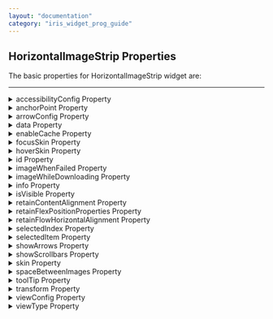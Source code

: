```yaml
---
layout: "documentation"
category: "iris_widget_prog_guide"
---
```


HorizontalImageStrip Properties
-------------------------------

The basic properties for HorizontalImageStrip widget are:

* * *

<details close markdown="block"><summary>accessibilityConfig Property</summary>

* * *

Enables you to control accessibility behavior and alternative text for the widget.

For more information on using accessibility features in your app, see the [Accessibility]({{ site.baseurl }}/docs/documentation/Iris/app_design_dev/Content/Accessibility_Overview.html) appendix in the Volt MX IrisUser Guide.

### Syntax

{% highlight VoltMx %}
accessibilityConfig
{% endhighlight %}

### Type

Object

### Read/Write

Read + Write

### Remarks

*   The accessibilityConfig property is enabled for all the widgets which are supported under the Flex Layout.

> **_Note:_** From Volt MX Iris V9 SP2 GA version, you can provide i18n keys as values to all the attributes used inside the `accessibilityConfig` property. Values provided in the i18n keys take precedence over values provided in `a11yLabel`, `a11yValue`, and `a11yHint` fields.

The accessibilityConfig property is a JavaScript object which can contain the following key-value pairs.

  
| Key | Type | Description | ARIA Equivalent |
| --- | --- | --- | --- |
| a11yIndex | Integer with no floating or decimal number. | This is an optional parameter. Specifies the order in which the widgets are focused on a screen. | For all widgets, this parameter maps to the `aria-index`, `index`, or `taborder` properties. |
| a11yLabel | String | This is an optional parameter. Specifies alternate text to identify the widget. Generally the label should be the text that is displayed on the screen. | For all widgets, this parameter maps to the `aria-labelledby` property of ARIA in HTML. > **_Note:_** For the Image widget, this parameter maps to the **alt** attribute of ARIA in HTML. |
| a11yValue | String | This is an optional parameter. Specifies the descriptive text that explains the action associated with the widget. On the Android platform, the text specified for a11yValue is prefixed to the a11yHint. | This parameter is similar to the a11yLabel parameter. If the a11yValue is defined, the value of a11yValue is appended to the value of a11yLabel. These values are separated by a space. |
| a11yHint | String | This is an optional parameter. Specifies the descriptive text that explains the action associated with the widget. On the Android platform, the text specified for a11yValue is prefixed to the a11yHint. | For all widgets, this parameter maps to the `aria-describedby` property of ARIA in HTML. |
| a11yHidden | Boolean | This is an optional parameter. Specifies if the widget should be ignored by assistive technology. The default option is set to _false_. This option is supported on iOS 5.0 and above, Android 4.1 and above, and SPA | For all widgets, this parameter maps to the `aria-hidden` property of ARIA in HTML. |
| a11yARIA | Object | This is an optional parameter. For each widget, the key and value provided in this object are added as the attribute and value of the HTML tags respectively. Any values provided for attributes such as `aria-labelledby` and `aria-describedby` using this attribute, takes precedence over values given in `a11yLabel` and `a11yHint` fields. When a widget is provided with the following key value pair or attribute using the a11yARIA object, the tabIndex of the widget is automatically appended as zero.`{"role": "main"}``aria-label` | This parameter is only available on the Desktop Web platform. |

### Android limitations

*   If the results of the concatenation of a11y fields result in an empty string, then `accessibilityConfig` is ignored and the text that is on widget is read out.
*   The soft keypad does not gain accessibility focus during the right/left swipe gesture when the keypad appears.

### SPA/Desktop Web limitations

*   When `accessibilityConfig` property is configured for any widget, the `tabIndex` attribute is added automatically to the `accessibilityConfig` property.
*   The behavior of accessibility depends on the Web browser, Web browser version, Voice Over Assistant, and Voice Over Assistant version.
*   Currently SPA/Desktop web applications support only a few ARIA tags. To achieve more accessibility features, use the attribute a11yARIA. The corresponding tags will be added to the DOM as per these configurations.

### Example 1

This example uses the button widget, but the principle remains the same for all widgets that have an accessibilityConfig property.

{% highlight VoltMx %}
//This is a generic property that is applicable for various widgets.
//Here, we have shown how to use the accessibilityConfig Property for button widget.
/*You need to make a corresponding use of the accessibilityConfig property for other applicable widgets.*/

Form1.myButton.accessibilityConfig = {
    "a11yLabel": "Label",
    "a11yValue": "Value",
    "a11yHint": "Hint"    
};
{% endhighlight %}

### Example 2

This example uses the button widget to implement internationalization in `accessibilityConfig` property, but the principle remains the same for all widgets.

{% highlight VoltMx %}
/*Sample code to implement internationalization in accessibilityConfig property in Native platform.*/

Form1.myButton.accessibilityConfig = {
    "a11yLabel": voltmx.i18n.getLocalizedString("key1")     
};  
/*Sample code to implement internationalization in accessibilityConfig property in Desktop Web platform.*/

Form1.myButton.accessibilityConfig = {
    "a11yLabel": "voltmx.i18n.getLocalizedString(\"key3\")"
};
{% endhighlight %}

### Platform Availability

*   Available in the IDE
*   iOS, Android, SPA, and Desktop Web

* * *

</details>
<details close markdown="block"><summary>anchorPoint Property</summary>

* * *

Specifies the anchor point of the widget bounds rectangle using the widget's coordinate space.

### Syntax

{% highlight VoltMx %}
anchorPoint
{% endhighlight %}

### Type

JSObject

### Read/Write

Read + Write

### Remarks

The value for this property is a JavaScript dictionary object with the keys "x" and "y". The values for the "x" and "y" keys are floating-point numbers ranging from 0 to 1. All geometric manipulations to the widget occur about the specified point. For example, applying a rotation transform to a widget with the default anchor point causes the widget to rotate around its center.

The default value for this property is center ( {"x":0.5, "y":0.5} ), that represents the center of the widgets bounds rectangle. The behavior is undefined if the values are outside the range zero (0) to one (1).

### Example

{% highlight VoltMx %}
Form1.widget1.anchorPoint = {
    "x": 0.5,
    "y": 0.5
};
{% endhighlight %}

### Platform Availability

*   iOS, Android, Windows, and SPA

* * *

</details>
<details close markdown="block"><summary>arrowConfig Property</summary>

* * *

Specifies the configurable arrow properties of the HorizontalImageStrip. This property is available only when showArrows is set to _true_.

### Syntax

{% highlight VoltMx %}
arrowConfig
{% endhighlight %}

### Type

JSObject

### Read/Write

No

### Remarks

The available options are:

*   leftArrowImage:Accepts the image to be set as left arrow.
*   leftArrowFocusImage:Accepts the image to be set as left arrow when in focus.
*   rightArrowImage:Accepts the image to be set as right arrow.
*   rightArrowFocusImage:Accepts the image to be set as right arrow when in focus.

> **_Note:_** The options **leftArrowFocusImage** and **rightArrowFocusImage** are not supported in BlackBerry, Mobile Web, and SPA platforms.

### Example

{% highlight VoltMx %}
//Defining the properties for Horizontal Image strip with arrowConfig.
var hISBasic={id:"hIS", 
	skin:"hISkn", 
	focusSkin:"hISknFocus", 
	isVisible:true,selectedIndex:1, 
	imageWhileDownloading:"img.png", 
	imageWhenFailed:"img3.png", 
	spaceBetweenImages:20, 
	data:[[{"imagekey":"image1.png"}, {"imagekey":"image2.png"},"imagekey"]], 
	viewType:constants.HORIZONTAL_IMAGESTRIP_VIEW_TYPE_COVERFLOW, 
	howArrows:true, 
	showScrollbars:true, 
	arrowConfig:{
		"leftArrowImage":"lArrow.png", 
		"leftArrowFocusImage" :"lArrowFoc.png", 
		"rightArrowImage":"rArrow.png", 
		"rightArrowFocusImage":"rArrowFoc.png"}};
					
var hISLayout={padding:[5,5,5,5],
	margin:[5,5,5,5], 
	paddingInPixel:true, 
	marginInPixel:true, 
	referenceWidth:100, 
	referenceHeight:100, 
	imageScaleMode:constants.IMAGE_SCALE_MODE_FIT_TO_DIMENSIONS, 

	};
					
var hISPSP={};

//Creating the Horizontal Image strip.
var hIS=new voltmx.ui.HorizontalImageStrip2(hISBasic, hISLayout, hISPSP);

//Reading arrowConfig of Horizontal Image strip

voltmx.print("Horizontal Image strip arrowConfig::"+hIS.arrowConfig);
{% endhighlight %}

### Platform Availability

	Available in the IDE.

	Available on all platforms.

* * *

</details>
<details close markdown="block"><summary>data Property</summary>

* * *

Specifies the JSObject which represents the images to be rendered in horizontal image strip.

### Data format of JavaScript object

{% highlight VoltMx %}
//Data format of JavaScript object
formname.widgetname.data=
[
 [
  {"imagekey":"image1.png", accessibilityConfig:acObject},
  {"imagekey": "image2.png", accessibilityConfig:acObject}, 
  {"imagekey": "imagen.png", accessibilityConfig:acObject}
 ],	
		"imagekey"
];
{% endhighlight %}

### Syntax

{% highlight VoltMx %}
data
{% endhighlight %}

### Type

Array

### Read/Write

Yes - (Read and Write)

### Remarks

Data format:An array with two elements.

*   \[0\] is the array of objects with hashes.
*   \[1\] is the image key's key in the data hash of \[0\].

### Example

{% highlight VoltMx %}
//Defining the properties for Horizontal Image strip with data:
//[[{"imagekey":"image1.png"}, {"imagekey":"image2.png"}, "imagekey"]]
					
var hISBasic=
    {
      id:"hIS", 
      skin:"hISkn",
      focusSkin:"hISknFocus", 
      isVisible:true, 
      selectedIndex:1, 
      imageWhileDownloading:"img.png", 
      imageWhenFailed:"img3.png", 
      spaceBetweenImages:20, 
      data:
      [
        [
          {
            "imagekey":"image1.png", 
            accessibilityConfig:acObject
          }, 
          {
            "imagekey":"image2.png",
            accessibilityConfig:acObject
          }, 
          "imagekey"
        ]
      ], 
      viewType:constants.HORIZONTAL_IMAGESTRIP_VIEW_TYPE_COVERFLOW, 
      showArrows:true, 
      showScrollbars:true
    };
					
var hISLayout=
    {
      padding:[5,5,5,5], 
      margin:[5,5,5,5], 
      paddingInPixel:true, 
      marginInPixel:true, 
      referenceWidth:100, 
      referenceHeight:100, 
      imageScaleMode:constants.IMAGE_SCALE_MODE_FIT_TO_DIMENSIONS, 

      };
					
var hISPSP={};

//Creating the Horizontal Image strip.
var hIS=new voltmx.ui.HorizontalImageStrip2(hISBasic, hISLayout, hISPSP);

//Reading data of Horizontal Image strip

voltmx.print("Horizontal Image strip data::"+hIS.data);
{% endhighlight %}

### Platform Availability

	Available in the IDE.

	Available on all platforms.

* * *

</details>
<details close markdown="block"><summary>enableCache Property</summary>

* * *

The property enables you to improve the performance of Positional Dimension Animations.

### Syntax

{% highlight VoltMx %}
enableCache
{% endhighlight %}

### Type

Boolean

### Read/Write

Read + Write

### Remarks

The default value for this property is true.

> **_Note:_** When the property is used, application consumes more memory. The usage of the property enables tradeoff between performance and visual quality of the content. Use the property cautiously.

### Example

{% highlight VoltMx %}
Form1.widgetID.enableCache = true;
{% endhighlight %}

### Platform Availability

*   Available in the IDE.
*   Windows

* * *

</details>
<details close markdown="block"><summary>focusSkin Property</summary>

* * *

Specifies the look and feel of the widget when in focus.

### Syntax

{% highlight VoltMx %}
focusSkin
{% endhighlight %}

### Type

String

### Read/Write

Yes - (Read and Write)

### Remarks

> **_Note:_** You must be aware of the following:  
1\. On J2ME non-touch devices, if you do not specify the Focus skin, it is not possible to identify the focus change between the widgets.  
2\. Mobile Web does not support this property, instead browser specific focus will be applied.

### Example

{% highlight VoltMx %}
//Defining the properties for Horizontal Image strip with focusSkin:"hISknFocus"
var hISBasic={id:"hIS",
	skin:"hISkn",
	focusSkin:"hISknFocus", 
	isVisible:true,selectedIndex:1, 
	imageWhileDownloading:"img.png", 
	imageWhenFailed:"img3.png", 
	spaceBetweenImages:20, 
	data:[[{"imagekey":"image1.png"}, {"imagekey":"image2.png"}, "imagekey"]], 
	viewType:constants.HORIZONTAL_IMAGESTRIP_VIEW_TYPE_COVERFLOW, 
	showArrows:true, showScrollbars:true};
					
var hISLayout={padding:[5,5,5,5], 
	margin:[5,5,5,5], 
	paddingInPixel:true, 
	marginInPixel:true, 
	referenceWidth:100, 
	referenceHeight:100, 
	imageScaleMode:constants.IMAGE_SCALE_MODE_FIT_TO_DIMENSIONS, 
	
	};
					
var hISPSP={};

//Creating the Horizontal Image strip.
var hIS=new voltmx.ui.HorizontalImageStrip2(hISBasic, hISLayout, hISPSP);

//Reading focusSkin of Horizontal Image strip.

voltmx.print("Horizontal Image strip focusSkin::"+hIS.focusSkin);
{% endhighlight %}

### Platform Availability

	Available in the IDE.

	Available on all platforms. platforms.

* * *

</details>
<details close markdown="block"><summary>hoverSkin Property</summary>

* * *

Specifies the look and feel of a widget when the cursor hovers on the widget.

### Syntax

{% highlight VoltMx %}
hoverSkin
{% endhighlight %}

### Type

String

### Read/Write

Yes

### Example

{% highlight VoltMx %}
//Defining the properties for a HzImageStrip with hoverSkin:"hskin"

var hISBasic={id:"his1", 
	isVisible:true, 
	skin:"hISkin", 
	focusSkin:"hISFSkin", 
	text:"Click Here" };


var hIS={padding:[5,5,5,5],
	margin:[5,5,5,5], 
	hExpand:true, 
	vExpand:false, 
	displayText:true};
					
var hISPSP={hoverSkin:"hskin"};

//Creating the HzImageStrip.
var his1 = new voltmx.ui.HorizontalImageStrip2(hISBasic, hISLayout, hISPSP);
{% endhighlight %}

### Platform Availability

	Available in the IDE.

	This property is available on Windows Tablet.

* * *

</details>
<details close markdown="block"><summary>id Property</summary>

* * *

id is a unique identifier of HorizontalImageStrip consisting of alpha numeric characters. Every HorizontalImageStrip should have a unique id within a Form.

### Syntax

{% highlight VoltMx %}
id
{% endhighlight %}

### Type

String - \[Mandatory\]

### Read/Write

Yes - (Read only)

### Example

{% highlight VoltMx %}
//Defining the properties for Horizontal Image strip with id:"hIS"
var hISBasic={id:"hIS", 
	skin:"hISkn", 
	focusSkin:"hISknFocus", 
	isVisible:true, 
	selectedIndex:1, 
	imageWhileDownloading:"img.png", 
	imageWhenFailed:"img3.png", 
	spaceBetweenImages:20, 
	data:[[{"imagekey":"image1.png"}, {"imagekey":"image2.png"}, "imagekey"]], 
	viewType:constants.HORIZONTAL_IMAGESTRIP_VIEW_TYPE_COVERFLOW, 
	howArrows:true, 
	showScrollbars:true};
	
var hISLayout={padding:[5,5,5,5], 
	margin:[5,5,5,5], 
	paddingInPixel:true, 
	marginInPixel:true, 
	referenceWidth:100, 
	referenceHeight:100, 
	imageScaleMode:constants.IMAGE_SCALE_MODE_FIT_TO_DIMENSIONS, 

	};
	
var hISPSP={};

//Creating the Horizontal Image strip.
var hIS=new voltmx.ui.HorizontalImageStrip2(hISBasic, hISLayout, hISPSP);

//Reading id of Horizontal Image strip
voltmx.print("Horizontal Image strip id::"+hIS.id);
{% endhighlight %}

### Platform Availability

	Available in the IDE.

	Available on all platforms.

* * *

</details>
<details close markdown="block"><summary>imageWhenFailed Property</summary>

* * *

Specifies the image to be displayed when the remote resource is not available. This image is taken from the resources folder.

### Syntax

{% highlight VoltMx %}
imageWhenFailed
{% endhighlight %}

### Type

String

### Read/Write

No

### Example

{% highlight VoltMx %}
//Defining the properties for Horizontal Image strip with imageWhenFailed:"img3.png"
var hISBasic={id:"hIS",skin:"hISkn", 
	focusSkin:"hISknFocus", 
	isVisible:true, selectedIndex:1, 
	imageWhileDownloading:"img.png", 
	imageWhenFailed:"img3.png", 
	spaceBetweenImages:20, 
	data:[[{"imagekey":"image1.png"}, {"imagekey":"image2.png"}, "imagekey"]], 
	viewType:constants.HORIZONTAL_IMAGESTRIP_VIEW_TYPE_COVERFLOW, 
	showArrows:true, 
	showScrollbars:true};
	
var hISLayout={padding:[5,5,5,5], 
	margin:[5,5,5,5], 
	paddingInPixel:true, 
	marginInPixel:true, 
	referenceWidth:100, 
	referenceHeight:100, 
	imageScaleMode:constants.IMAGE_SCALE_MODE_FIT_TO_DIMENSIONS, 
	
	};

var hISPSP={};

//Creating the Horizontal Image strip.
var hIS=new voltmx.ui.HorizontalImageStrip2(hISBasic, hISLayout, hISPSP);
{% endhighlight %}

### Platform Availability

	Available in the IDE.

	Available on all platforms. and Windows Desktop platforms.

* * *

</details>
<details close markdown="block"><summary>imageWhileDownloading Property</summary>

* * *

Specifies the image to be displayed when the remote source is still being downloaded. This image is taken from the resources folder.

### Syntax

{% highlight VoltMx %}
imageWhileDownloading
{% endhighlight %}

### Type

String

### Read/Write

No

### Example

{% highlight VoltMx %}
//Defining the properties for Horizontal Image strip with imageWhileDownloading:"img.png"
var hISBasic={id:"hIS",
	skin:"hISkn", 
	focusSkin:"hISknFocus", 
	isVisible:true, 
	selectedIndex:1, 
	**imageWhileDownloading:"img.png"**, 
	imageWhenFailed:"img3.png",
	spaceBetweenImages:20, 
	data:[[{"imagekey":"image1.png"},{"imagekey":"image2.png"}, "imagekey"]], 
	viewType:constants.HORIZONTAL_IMAGESTRIP_VIEW_TYPE_COVERFLOW, 
	showArrows:true, 
	showScrollbars:true};

var hISLayout={padding:[5,5,5,5], 
	margin:[5,5,5,5], 
	paddingInPixel:true, 
	marginInPixel:true, 
	referenceWidth:100, 
	referenceHeight:100, 
	imageScaleMode:constants.IMAGE_SCALE_MODE_FIT_TO_DIMENSIONS, 
	};

var hISPSP={};

//Creating the Horizontal Image strip.
var hIS=new voltmx.ui.HorizontalImageStrip2(hISBasic, hISLayout, hISPSP);
{% endhighlight %}

### Platform Availability

	Available in the IDE.

	Available on all platforms except Server side Mobile Web and Windows Desktop platforms.

* * *

</details>
<details close markdown="block"><summary>info Property</summary>

* * *

A custom JSObject with the key value pairs that a developer can use to store the context with the widget. This will help in avoiding the globals to most part of the programming.

Info property can hold any JSObject. After assigning the JSObject to info property, the JSObject should not be modified. For example,

{% highlight VoltMx %}
var inf = {a: 'hello'};
widget.info = inf; //works
widget.info.a = 'hello world';
//This will not update the widget info a property to Hello world.
//widget.info.a will have old value as hello.
{% endhighlight %}

### Syntax

{% highlight VoltMx %}
info
{% endhighlight %}

### Type

JSObject

### Read/Write

Yes - (Read and Write)

### Remarks

> **_Note:_** This is a **non-Constructor** property. You cannot set this property through widget constructor. But you can read and write data to it.

### Example

{% highlight VoltMx %}
//Defining the properties for Horizontal Image strip with info property.
var hISBasic={id:"hIS", skin:"hISkn", 
	focusSkin:"hISknFocus", 
	isVisible:true, 
	selectedIndex:1, 
	imageWhileDownloading:"img.png", 
	imageWhenFailed:"img3.png", 
	spaceBetweenImages:20, 
	data:[[{"imagekey":"image1.png"}, {"imagekey":"image2.png"}, "imagekey"]], 
	viewType:constants.HORIZONTAL_IMAGESTRIP_VIEW_TYPE_COVERFLOW, 
	showArrows:true, 
	showScrollbars:true};

var hISLayout={padding:[5,5,5,5], 
	paddingInPixel:true, 
	referenceWidth:100, 
	referenceHeight:100, 
	imageScaleMode:constants.IMAGE_SCALE_MODE_FIT_TO_DIMENSIONS, 
	};

var hISPSP={};

//Creating the Horizontal Image strip.
var hIS=new voltmx.ui.HorizontalImageStrip2(hISBasic, hISLayout, hISPSP); 
**hIS.info = {key:"horizontal images"};**

//Reading info of Horizontal Image strip
voltmx.print("Horizontal Image strip info is ::"+hIS.info);
{% endhighlight %}

### Platform Availability

	Not available in the IDE.

	Available on all platforms.

* * *

</details>
<details close markdown="block"><summary>isVisible Property</summary>

* * *

This property controls the visibility of a widget on the form.

### Syntax

{% highlight VoltMx %}
isVisible
{% endhighlight %}

### Type

Boolean

### Read/Write

Yes - (Read and Write)

### Remarks

The default value for this property is true. If set to _false,_ the widget is not displayed. If set to _true,_ the widget is displayed.

> **_Note:_** You can also set the visibility of a widget dynamically from code using the setVisibility method.

### Example

{% highlight VoltMx %}
//Defining the properties for Horizontal Image strip with isVisible:true
var hISBasic={id:"hIS",skin:"hISkn",
	focusSkin:"hISknFocus", 
	**isVisible:true**, 
	selectedIndex:1, 
	imageWhileDownloading:"img.png", 
	imageWhenFailed:"img3.png", 
	spaceBetweenImages:20, 
	data:[[{"imagekey":"image1.png"}, {"imagekey":"image2.png"}, "imagekey"]], 
	viewType:constants.HORIZONTAL_IMAGESTRIP_VIEW_TYPE_COVERFLOW, 
	showArrows:true, 
	showScrollbars:true};

var hISLayout={padding:[5,5,5,5], 
	margin:[5,5,5,5], 
	paddingInPixel:true, 
	marginInPixel:true, 
	referenceWidth:100, 
	referenceHeight:100, 
	imageScaleMode:constants.IMAGE_SCALE_MODE_FIT_TO_DIMENSIONS, 

	};

var hISPSP={};

//Creating the Horizontal Image strip.
var hIS=new voltmx.ui.HorizontalImageStrip2(hISBasic, hISLayout, hISPSP);

//Reading isVisible of Horizontal Image strip

voltmx.print("Horizontal Image strip isVisible::"+hIS.isVisible);
{% endhighlight %}

### Platform Availability

	Available in the IDE.

	Available on all platforms.

* * *

</details>
<details close markdown="block"><summary>retainContentAlignment Property</summary>

* * *

This property is used to retain the content alignment property value, as it was defined.

> **_Note:_** Locale-level configurations take priority when invalid values are given to this property, or if it is not defined.

The mirroring widget layout properties should be defined as follows.

{% highlight VoltMx %}
function getIsFlexPositionalShouldMirror(widgetRetainFlexPositionPropertiesValue) {
    return (isI18nLayoutConfigEnabled &&
    localeLayoutConfig[defaultLocale]
    ["mirrorFlexPositionalProperties"] == true &&
    !widgetRetainFlexPositionPropertiesValue);
}
{% endhighlight %}

### The following table illustrates how widgets consider Local flag and Widget flag values.

  
| Properties | Local Flag Value | Widget Flag Value | Action |
| --- | --- | --- | --- |
| Mirror/retain FlexPositionProperties | true | true | Use the designed layout from widget for all locales. Widget layout overrides everything else. |
| Mirror/retain FlexPositionProperties | true | false | Use Mirror FlexPositionProperties since locale-level Mirror is true. |
| Mirror/retain FlexPositionProperties | true | not specified | Use Mirror FlexPositionProperties since locale-level Mirror is true. |
| Mirror/retain FlexPositionProperties | false | true | Use the designed layout from widget for all locales. Widget layout overrides everything else. |
| Mirror/retain FlexPositionProperties | false | false | Use the Design/Model-specific default layout. |
| Mirror/retain FlexPositionProperties | false | not specified | Use the Design/Model-specific default layout. |
| Mirror/retain FlexPositionProperties | not specified | true | Use the designed layout from widget for all locales. Widget layout overrides everything else. |
| Mirror/retain FlexPositionProperties | not specified | false | Use the Design/Model-specific default layout. |
| Mirror/retain FlexPositionProperties | not specified | not specified | Use the Design/Model-specific default layout. |

### Syntax

{% highlight VoltMx %}
retainContentAlignment
{% endhighlight %}

### Type

Boolean

### Read/Write

No (only during widget-construction time)

### Example

{% highlight VoltMx %}
//This is a generic property that is applicable for various widgets.
//Here, we have shown how to use the retainContentAlignment property for Button widget.
/*You need to make a corresponding use of the 
retainContentAlignment property for other applicable widgets.*/
var btn = new voltmx.ui.Button({
    "focusSkin": "defBtnFocus",
    "height": "50dp",
    "id": "myButton",
    "isVisible": true,
    "left": "0dp",
    "skin": "defBtnNormal",
    "text": "text always from top left",
    "top": "0dp",
    "width": "260dp",
    "zIndex": 1
}, {
    "contentAlignment": constants.CONTENT_ALIGN_TOP_LEFT,
    "displayText": true,
    "padding": [0, 0, 0, 0],
    "paddingInPixel": false,
    "retainFlexPositionProperties": false,
    "retainContentAlignment": true
}, {});
{% endhighlight %}

### Platform Availability

*   Available in IDE
*   Windows, iOS, Android, and SPA

* * *

</details>
<details close markdown="block"><summary>retainFlexPositionProperties Property</summary>

* * *

This property is used to retain flex positional property values as they were defined. The flex positional properties are left, right, and padding.

> **_Note:_** Locale-level configurations take priority when invalid values are given to this property, or if it is not defined.

### The mirroring widget layout properties should be defined as follows.

{% highlight VoltMx %}
function getIsFlexPositionalShouldMirror(widgetRetainFlexPositionPropertiesValue) {
    return (isI18nLayoutConfigEnabled &&
    localeLayoutConfig[defaultLocale]
    ["mirrorFlexPositionalProperties"] == true &&
    !widgetRetainFlexPositionPropertiesValue);
}
{% endhighlight %}

### The following table illustrates how widgets consider Local flag and Widget flag values.

  
| Properties | Local Flag Value | Widget Flag Value | Action |
| --- | --- | --- | --- |
| Mirror/retain FlexPositionProperties | true | true | Use the designed layout from widget for all locales. Widget layout overrides everything else. |
| Mirror/retain FlexPositionProperties | true | false | Use Mirror FlexPositionProperties since locale-level Mirror is true. |
| Mirror/retain FlexPositionProperties | true | not specified | Use Mirror FlexPositionProperties since locale-level Mirror is true. |
| Mirror/retain FlexPositionProperties | false | true | Use the designed layout from widget for all locales. Widget layout overrides everything else. |
| Mirror/retain FlexPositionProperties | false | false | Use the Design/Model-specific default layout. |
| Mirror/retain FlexPositionProperties | false | not specified | Use the Design/Model-specific default layout. |
| Mirror/retain FlexPositionProperties | not specified | true | Use the designed layout from widget for all locales. Widget layout overrides everything else. |
| Mirror/retain FlexPositionProperties | not specified | false | Use the Design/Model-specific default layout. |
| Mirror/retain FlexPositionProperties | not specified | not specified | Use the Design/Model-specific default layout. |

### Syntax

{% highlight VoltMx %}
retainFlexPositionProperties
{% endhighlight %}

### Type

Boolean

### Read/Write

No (only during widget-construction time)

### Example

{% highlight VoltMx %}
//This is a generic property that is applicable for various widgets.
//Here, we have shown how to use the retainFlexPositionProperties property for Button widget.
/*You need to make a corresponding use of the 
retainFlexPositionProperties property for other applicable widgets.*/
var btn = new voltmx.ui.Button({
    "focusSkin": "defBtnFocus",
    "height": "50dp",
    "id": "myButton",
    "isVisible": true,
    "left": "0dp",
    "skin": "defBtnNormal",
    "text": "always left",
    "top": "0dp",
    "width": "260dp",
    "zIndex": 1
}, {
    "contentAlignment": constants.CONTENT_ALIGN_CENTER,
    "displayText": true,
    "padding": [0, 0, 0, 0],
    "paddingInPixel": false,
    "retainFlexPositionProperties": true,
    "retainContentAlignment": false
}, {});
{% endhighlight %}

### Platform Availability

*   Available in IDE
*   Windows, iOS, Android, and SPA

* * *

</details>
<details close markdown="block"><summary>retainFlowHorizontalAlignment Property</summary>

* * *

This property is used to convert Flow Horizontal Left to Flow Horizontal Right.

> **_Note:_** Locale-level configurations take priority when invalid values are given to this property, or if it is not defined.

### The mirroring widget layout properties should be defined as follows.

{% highlight VoltMx %}
function getIsFlexPositionalShouldMirror(widgetRetainFlexPositionPropertiesValue) {
    return (isI18nLayoutConfigEnabled &&
    localeLayoutConfig[defaultLocale]
    ["mirrorFlexPositionalProperties"] == true &&
    !widgetRetainFlexPositionPropertiesValue);
}
{% endhighlight %}

### The following table illustrates how widgets consider Local flag and Widget flag values.

  
| Properties | Local Flag Value | Widget Flag Value | Action |
| --- | --- | --- | --- |
| Mirror/retain FlexPositionProperties | true | true | Use the designed layout from widget for all locales. Widget layout overrides everything else. |
| Mirror/retain FlexPositionProperties | true | false | Use Mirror FlexPositionProperties since locale-level Mirror is true. |
| Mirror/retain FlexPositionProperties | true | not specified | Use Mirror FlexPositionProperties since locale-level Mirror is true. |
| Mirror/retain FlexPositionProperties | false | true | Use the designed layout from widget for all locales. Widget layout overrides everything else. |
| Mirror/retain FlexPositionProperties | false | false | Use the Design/Model-specific default layout. |
| Mirror/retain FlexPositionProperties | false | not specified | Use the Design/Model-specific default layout. |
| Mirror/retain FlexPositionProperties | not specified | true | Use the designed layout from widget for all locales. Widget layout overrides everything else. |
| Mirror/retain FlexPositionProperties | not specified | false | Use the Design/Model-specific default layout. |
| Mirror/retain FlexPositionProperties | not specified | not specified | Use the Design/Model-specific default layout. |

### Syntax

{% highlight VoltMx %}
retainFlowHorizontalAlignment
{% endhighlight %}

### Type

Boolean

### Read/Write

No (only during widget-construction time)

### Example

{% highlight VoltMx %}
//This is a generic property that is applicable for various widgets.
//Here, we have shown how to use the retainFlowHorizontalAlignment property for Button widget.
/*You need to make a corresponding use of the 
retainFlowHorizontalAlignment property for other applicable widgets. */
var btn = new voltmx.ui.Button({
 "focusSkin": "defBtnFocus",
 "height": "50dp",
 "id": "myButton",
 "isVisible": true,
 "left": "0dp",
 "skin": "defBtnNormal",
 "text": "always left",
 "top": "0dp",
 "width": "260dp",
 "zIndex": 1
}, {
 "contentAlignment": constants.CONTENT_ALIGN_CENTER,
 "displayText": true,
 "padding": [0, 0, 0, 0],
 "paddingInPixel": false,
 "retainFlexPositionProperties": true,
 "retainContentAlignment": false,
 "retainFlowHorizontalAlignment ": false
}, {});
{% endhighlight %}

### Platform Availability

*   Available in IDE
*   Windows, iOS, Android, and SPA

* * *

</details>
<details close markdown="block"><summary>selectedIndex Property</summary>

* * *

Indicates the currently selected row in the HorizontalImageStrip. The index is with respect to the order in which data is set with data property. Programmatically setting the selected Index will not make any visible differences in the row, however it will bring the row at the index into the view able area on the screen. Setting it to _null/nil_ clears the selection state.In JavaScript the Index is '0' based.

### Syntax

{% highlight VoltMx %}
selectedIndex
{% endhighlight %}

### Type

Number

### Read/Write

Yes - (Read and Write)

### Remarks

> **_Note:_** If data contains the sections then the _selectedIndex_ indicates the selected row index within the section.

### Example

{% highlight VoltMx %}
//Defining the properties for Horizontal Image strip with selectedIndex:1
					
var hISBasic={id:"hIS",skin:"hISkn", 
	focusSkin:"hISknFocus",
	isVisible:true,**selectedIndex:1**, 
	imageWhileDownloading:"img.png", 
	imageWhenFailed:"img3.png",
	spaceBetweenImages:20, 
	data:[[{"imagekey":"image1.png"}, {"imagekey":"image2.png"},"imagekey"]], 
	viewType:constants.HORIZONTAL_IMAGESTRIP_VIEW_TYPE_COVERFLOW,
	showArrows:true, 
	showScrollbars:true};
					
var hISLayout={padding:[5,5,5,5],
	margin:[5,5,5,5], 
	paddingInPixel:true, 
	marginInPixel:true, 
	referenceWidth:100, 
	referenceHeight:100, 
	imageScaleMode:constants.IMAGE_SCALE_MODE_FIT_TO_DIMENSIONS, 

	};
					
var hISPSP={};

//Creating the Horizontal Image strip.
var hIS=new voltmx.ui.HorizontalImageStrip2(hISBasic, hISLayout, hISPSP);

//Reading selectedIndex of Horizontal Image strip

voltmx.print("Horizontal Image strip selectedIndex::"+hIS.selectedIndex);
{% endhighlight %}

### Platform Availability

	Not available in the IDE.

	Available on all platforms.

* * *

</details>
<details close markdown="block"><summary>selectedItem Property</summary>

* * *

Returns the selected data object (input array) corresponding to the selected image of the HorizontalImageStrip. If no image is selected, _null/nil_ is returned.

### Syntax

{% highlight VoltMx %}
selectedItem
{% endhighlight %}

### Type

JSObject

### Read/Write

Read only

### Example

{% highlight VoltMx %}
//Defining the properties for Horizontal Image strip with selectedIndex:1
var hISBasic={id:"hIS",skin:"hISkn", 
	focusSkin:"hISknFocus", 
	isVisible:true, 
	selectedIndex:1, 
	imageWhileDownloading:"img.png", 
	imageWhenFailed:"img3.png", 
	spaceBetweenImages:20, 
	data:[[{"imagekey":"image1.png"}, {"imagekey":"image2.png"},"imagekey"]],
	viewType:constants.HORIZONTAL_IMAGESTRIP_VIEW_TYPE_COVERFLOW,
	showArrows:true,
	showScrollbars:true};
					
var hISLayout={padding:[5,5,5,5], 
	margin:[5,5,5,5], 
	paddingInPixel:true, 
	marginInPixel:true, 
	referenceWidth:100, 
	referenceHeight:100, 
	imageScaleMode:constants.IMAGE_SCALE_MODE_FIT_TO_DIMENSIONS, 

	};
					
var hISPSP={};

//Creating the Horizontal Image strip.
var hIS=new voltmx.ui.HorizontalImageStrip2(hISBasic, hISLayout, hISPSP);

//Reading selectedItem of Horizontal Image strip
**voltmx.print("Horizontal Image strip selectedItem::"+hIS.selectedItem);**
{% endhighlight %}

### Platform Availability

	Not available in the IDE.

	Available on all platforms.

* * *

</details>
<details close markdown="block"><summary>showArrows Property</summary>

* * *

Specifies the arrow images must be displayed on the left and right edges of the HorizontalImageStrip.

### Syntax

{% highlight VoltMx %}
showArrows
{% endhighlight %}

### Type

Boolean

### Read/Write

No

### Remarks

The default value for this property is false. If set to _true,_ the arrows are displayed. If set to _false,_ the arrows are not displayed.

### Example

{% highlight VoltMx %}
//Defining the properties for Horizontal Image strip with showArrows:true
var hISBasic={id:"hIS",skin:"hISkn", 
	focusSkin:"hISknFocus", 
	isVisible:true, 
	selectedIndex:1, 
	imageWhileDownloading:"img.png", 
	imageWhenFailed:"img3.png", 
	spaceBetweenImages:20, 
	data:[[{"imagekey":"image1.png"}, {"imagekey":"image2.png"}, "imagekey"]], 
	viewType:constants.HORIZONTAL_IMAGESTRIP_VIEW_TYPE_COVERFLOW,
	showArrows:true, 
	showScrollbars:true};
					
var hISLayout={padding:[5,5,5,5],	
	margin:[5,5,5,5], 
	paddingInPixel:true, 
	marginInPixel:true, 
	referenceWidth:100, 
	referenceHeight:100, 
	imageScaleMode:constants.IMAGE_SCALE_MODE_FIT_TO_DIMENSIONS,
	};
					
var hISPSP={};

//Creating the Horizontal Image strip.
var hIS=new voltmx.ui.HorizontalImageStrip2(hISBasic, hISLayout, hISPSP);

//Reading showArrows of Horizontal Image strip

voltmx.print("Horizontal Image strip showArrows::"+hIS.showArrows);
{% endhighlight %}

### Platform Availability

	Available in the IDE.

	Available on all platforms.

* * *

</details>
<details close markdown="block"><summary>showScrollbars Property</summary>

* * *

Specifies if the scrollbars must be visible all the time.

### Syntax

{% highlight VoltMx %}
showScrollbars
{% endhighlight %}

### Type

Boolean

### Read/Write

No

### Remarks

The default value for this property depends on the native platform behavior.

### Example

{% highlight VoltMx %}
//Defining the properties for Horizontal Image strip with showScrollbars:true
var hISBasic={id:"hIS",skin:"hISkn", 
	focusSkin:"hISknFocus", 
	isVisible:true, 
	selectedIndex:1, 
	imageWhileDownloading:"img.png", 
	imageWhenFailed:"img3.png", 
	spaceBetweenImages:20, 
	data:[[{"imagekey":"image1.png"}, {"imagekey":"image2.png"}, "imagekey"]], 
	viewType:constants.HORIZONTAL_IMAGESTRIP_VIEW_TYPE_COVERFLOW,showArrows:true, 
	showScrollbars:true};
	
var hISLayout={padding:[5,5,5,5], 
	margin:[5,5,5,5], 
	paddingInPixel:true, 
	marginInPixel:true, 
	referenceWidth:100, 
	referenceHeight:100, 
	imageScaleMode:constants.IMAGE_SCALE_MODE_FIT_TO_DIMENSIONS, 

	};
	
var hISPSP={};

//Creating the Horizontal Image strip.
var hIS=new voltmx.ui.HorizontalImageStrip2(hISBasic, hISLayout, hISPSP);

//Reading showScrollbars of Horizontal Image strip
voltmx.print("Horizontal Image strip showScrollbars::"+hIS.showScrollbars);
{% endhighlight %}

### Platform Availability

	Available in the IDE.

	Available on all platforms..

* * *

</details>
<details close markdown="block"><summary>skin Property</summary>

* * *

Specifies the look and feel of the HorizontalImageStrip when not in focus.

### Syntax

{% highlight VoltMx %}
skin
{% endhighlight %}

### Type

String

### Read/Write

Yes - (Read and Write)

### Example

{% highlight VoltMx %}
//Defining the properties for Horizontal Image strip with skin:"hISkn"
var hISBasic={id:"hIS", 
	**skin:"hISkn"**, 
	focusSkin:"hISknFocus",
	isVisible:true, 
	selectedIndex:1, 
	imageWhileDownloading:"img.png", 
	imageWhenFailed:"img3.png", 
	spaceBetweenImages:20, 
	data:[[{"imagekey":"image1.png"},{"imagekey":"image2.png"}, "imagekey"]], 
	viewType:constants.HORIZONTAL_IMAGESTRIP_VIEW_TYPE_COVERFLOW, 
	showArrows:true, 
	showScrollbars:true};

var hISLayout={padding:[5,5,5,5], 
	margin:[5,5,5,5], 
	paddingInPixel:true, 
	marginInPixel:true, 
	referenceWidth:100, 
	referenceHeight:100, 
	imageScaleMode:constants.IMAGE_SCALE_MODE_FIT_TO_DIMENSIONS, 

	};

var hISPSP={};

//Creating the Horizontal Image strip.
var hIS=new voltmx.ui.HorizontalImageStrip2(hISBasic, hISLayout, hISPSP);

//Reading skin of Horizontal Image strip

voltmx.print("Horizontal Image strip Skin::"+hIS.skin);
{% endhighlight %}

### Platform Availability

	Available in the IDE.

	Available on all platforms.

* * *

</details>
<details close markdown="block"><summary>spaceBetweenImages Property</summary>

* * *

Specifies the space between the images in the horizontal image strip.

### Syntax

{% highlight VoltMx %}
spaceBetweenImages
{% endhighlight %}

### Type

Number

### Read/Write

No

### Example

{% highlight VoltMx %}
//Defining the properties for Horizontal Image strip with spaceBetweenImages:20
var hISBasic={id:"hIS",skin:"hISkn", 
	focusSkin:"hISknFocus", 
	isVisible:true, 
	selectedIndex:1, 
	imageWhileDownloading:"img.png", 
	imageWhenFailed:"img3.png", 
	**spaceBetweenImages:20**, 
	data:[[{"imagekey":"image1.png"}, {"imagekey":"image2.png"}, "imagekey"]], 
	viewType:constants.HORIZONTAL_IMAGESTRIP_VIEW_TYPE_COVERFLOW, 
	showArrows:true, 
	showScrollbars:true};
	
var hISLayout={padding:[5,5,5,5], 
	margin:[5,5,5,5], 
	paddingInPixel:true, 
	marginInPixel:true, 
	referenceWidth:100, 
	referenceHeight:100, 
	imageScaleMode:constants.IMAGE_SCALE_MODE_FIT_TO_DIMENSIONS, 

	};
					
var hISPSP={};

//Creating the Horizontal Image strip.
var hIS=new voltmx.ui.HorizontalImageStrip2(hISBasic, hISLayout, hISPSP);
{% endhighlight %}

### Platform Availability

	Available in the IDE.

	Available on all platforms.

* * *

</details>
<details close markdown="block"><summary>toolTip Property</summary>

* * *

Specifies the hint text when the cursor hovers over a widget, without clicking it. The text entered in the tooltip appears as a small box when the cursor hovers over a widget.

### Syntax

{% highlight VoltMx %}
toolTip
{% endhighlight %}

### Type

String

### Read/Write

Yes - (Read and Write)

### Example

{% highlight VoltMx %}
//Defining the properties for a HzImageStrip with toolTip:sample text
var hISBasic=
    {id:"hIS1",
     isVisible:true,
     skin:"hISkin",
     focusSkin:"hISFSkin",
     text:"Click Here" };
var hISLayout=
  
    {
     padding:[5,5,5,5],
     margin:[5,5,5,5], 
     hExpand:true, 
     vExpand:false,
     displayText:true};
var hISPSP=
    {**toolTip:"sample text"**};
//Creating the HzImageStrip.
var hIS1 = new voltmx.ui.HorizontalImageStrip2(hISBasic, hISLayout, hISPSP);
{% endhighlight %}

### Platform Availability

	Available in the IDE.

	This property is available on Windows Tablet.

* * *

</details>
<details close markdown="block"><summary>transform Property</summary>

* * *

Contains an animation transformation that can be used to animate the widget.

### Syntax

{% highlight VoltMx %}
transform
{% endhighlight %}

### Type

JSObject

### Read/Write

Read + Write

### Remarks

This property is set to the identify transform by default. Any transformations applied to the widget occur relative to the widget's anchor point. The transformation contained in this property must be created using the [voltmx.ui.makeAffineTransform]({{ site.baseurl }}/docs/documentation/Iris/iris_api_dev_guide/content/voltmx.ui_functions.html#makeAffi) function.

### Example

This example uses the button widget, but the principle remains the same for all widgets that have a transform property.

{% highlight VoltMx %}
//Animation sample
var newTransform = voltmx.ui.makeAffineTransform();
newTransform.translate3D(223, 12, 56);

//translates by 223 xAxis,12 in yAxis,56 in zAxis
widget.transform = newTransform;
{% endhighlight %}

### Platform Availability

*   iOS, Android, Windows, and SPA

* * *

</details>
<details close markdown="block"><summary>viewConfig Property</summary>

* * *

Specifies the view configuration properties for various view types in the horizontal image strip.

**Syntax**

{% highlight VoltMx %}
viewConfig
{% endhighlight %}

**Type**

JSObject

**Read/Write**

Read and Write

**Remarks**

Following are the available view types:

*   **HORIZONTAL\_IMAGESTRIP\_VIEW\_TYPE\_COVERFLOW**:The cover flow view enables you to flip through the images placed in a horizontal Image strip and bring the associated images into view. This property accepts a JSObject with the below key-value pairs:
    *   projectionAngle \[Number\]: Specifies the angle in degrees between a row except at center and at z-axis. When the projection angle is 0, all the rows are aligned along z-axis one behind the other. When previewed, it only shows one row at center. When projection angle is 90, all the rows are aligned along x-axis side by side. If the value entered is negative then the resultant angle is 90 + entered value. For example, if projection angle is -30 then resultant projection angle is 90 - 30 = 60 degrees. It accepts a range between -90 and +90 only. (Available on Android only)
    *   imageItemRotationAngle \[Number\]: Specifies the angle in degrees of rotation of each row along its own y-axis. It accepts a range between 0 and 360. (Available only on Android)
    *   isCircular \[Boolean\]: When set to true, it specifies the widget to scroll endlessly (repeating the first row after you reach the last row) and when set to false, it stops scrolling after you reach the last row. (Available only on Android)
*   **HORIZONTAL\_IMAGESTRIP\_VIEW\_TYPE\_ SLOTVIEW**:This property accepts a JSObject with the below key-value pairs:
    *   flingVelocity: Accepts a number (in density independent pixels) representing the velocity at which user flings the imagestrip to activate auto-flipping the images. Not mandatory (Available only on Android)
    *   flipInterval: Accepts a number in milliseconds representing the time interval to wait before flipping to the next image. This is applicable when auto-flipping is activated when user flings. (Available only on Android)
    *   scrollDistance: Accepts a number (in density independent pixel) representing the touch scroll distance to travel to consider for navigation between images. Not mandatory (Available only on Android)
*   **HORIZONTAL\_IMAGESTRIP\_VIEW\_TYPE\_STRIPVIEW**:This property accepts a JSObject with the below key-value pairs:
    *   enableScrollBounce:A boolean to enable/disable the bouncing effect when the stripview reaches the end of the scroll. Default value is true. (Available only on SPA).

**Example**

{% highlight VoltMx %}
//Defining the properties for a HorizontalImageStrip with viewConfig.

var hISBasic=
    {id:"hIS1",
     isVisible:true,
     skin:"hISkin",
     focusSkin:"hISFSkin",

     text:"Click Here",
    **viewConfig:{stripViewConfig:{enableScrollBounce:true}}** };
var hISLayout=
  
    {
     padding:[5,5,5,5],
     margin:[5,5,5,5], 
     hExpand:true, 
     vExpand:false,
     displayText:true};
var hISPSP={};
//Creating the HzImageStrip.
var hIS1 = new voltmx.ui.HorizontalImageStrip2(hISBasic, hISLayout, hISPSP);

{% endhighlight %}

**Platform Availability**

*   Available in the IDE.
*   Available on all platforms.

* * *

</details>
<details close markdown="block"><summary>viewType Property</summary>

* * *

Specifies the view type of Horizontal Image Strip.

### Syntax

{% highlight VoltMx %}
viewType
{% endhighlight %}

### Type

Number

### Read/Write

No

### Remarks

The default value for this property is HORIZONTAL\_IMAGESTRIP\_VIEW\_TYPE\_STRIPVIEW.

The below table shows the list of view types and their availability in different platforms:

  
| viewType | iPhone | Android | BlackBerry /J2ME/Windows Phone/SPA | Windows Desktop |
| --- | --- | --- | --- | --- |
| HORIZONTAL\_IMAGESTRIP\_VIEW\_TYPE\_STRIPVIEW | Yes | Yes | Yes | Yes |
| HORIZONTAL\_IMAGESTRIP\_VIEW\_TYPE\_SLOTVIEW | Yes | Yes | Yes | No |
| HORIZONTAL\_IMAGESTRIP\_VIEW\_TYPE\_LINEAR | Yes | No | No | No |
| HORIZONTAL\_IMAGESTRIP\_VIEW\_TYPE\_ROTARY | Yes | No | No | No |
| HORIZONTAL\_IMAGESTRIP\_VIEW\_TYPE\_INVERTED\_ROTARY | Yes | No | No | No |
| HORIZONTAL\_IMAGESTRIP\_VIEW\_TYPE\_CYLINDRICAL | Yes | No | No | No |
| HORIZONTAL\_IMAGESTRIP\_VIEW\_TYPE\_INVERTED\_CYLINDRICAL | Yes | No | No | No |
| HORIZONTAL\_IMAGESTRIP\_VIEW\_TYPE\_COVERFLOW | Yes | Yes | No | No |
| HORIZONTAL\_IMAGESTRIP\_VIEW\_TYPE\_COVERFLOW2 | Yes | No | No | No |
| HORIZONTAL\_IMAGESTRIP\_VIEW\_TYPE\_STACK | Yes | No | No | No |
| HORIZONTAL\_IMAGESTRIP\_VIEW\_TYPE\_PAGEVIEW | No | No | Yes | Yes |

  
### Following are the available view types:

*   **HORIZONTAL\_IMAGESTRIP\_VIEW\_TYPE\_STRIPVIEW**: In this view the images are placed side by side and looks as if the images are placed in a strip. You can scroll through the images and view the desired image.
*   **HORIZONTAL\_IMAGESTRIP\_VIEW\_TYPE\_ SLOTVIEW**:In this view the images are displayed one at a time. The images change with the left or right gesture. This view is useful when you want to present a 360 degree view of an object.
*   **HORIZONTAL\_IMAGESTRIP\_VIEW\_TYPE\_ LINEAR**:Displays images in a linear view; which is very similar to the existing views, where you can scroll the images horizontally. You can scroll across the imagestrip by moving them forward or backward as shown in the figure.  
    ![](Resources/Images/view_linear_189x227.png)  
      
    
*   **HORIZONTAL\_IMAGESTRIP\_VIEW\_TYPE\_ROTARY**:Displays an imagestrip that rotates around the axis of reference, where the current image is projected inwards and the other images appear closer to the user than the current image. There won't be any image skewing or tilting like in the cover flow view.  
    ![](Resources/Images/view_inverted_rotary_189x227.png)  
      
    
*   **HORIZONTAL\_IMAGESTRIP\_VIEW\_TYPE\_INVERTED\_ROTARY**:Displays an imagestrip that rotates around the axis of reference, where the current image is projected inwards and the other images appear closer to the user than the current image. There won't be any image skewing or tilting like in the cover flow view.  
    ![](Resources/Images/view_inverted_rotary_189x227.png)  
      
    
*   **HORIZONTAL\_IMAGESTRIP\_VIEW\_TYPE\_CYLINDRICAL**:Displays an imagestrip as a cylinder. All the images of the imagestrip form a horizontal cylinder (polygon) and the cylinder rotates based on the user's gesture. In the Cylinder view, the image strip appear as if the user is viewing at the cylinder from outside. Images get skewed as you move along the axis of reference of the cylinder. You can rotate the image strip around the axis of reference as shown in the figure.  
    ![](Resources/Images/view_cylinder_189x227.png)  
      
    
*   **HORIZONTAL\_IMAGESTRIP\_VIEW\_TYPE\_INVERTED\_CYLINDRICAL**:Displays an imagestrip as a cylinder. All the images of the imagestrip form a horizontal cylinder (polygon) and the cylinder rotates based on user's gesture. In the Inverted Cylinder view, the image strip appear as if the user is viewing the cylinder from inside. Images get skewed as you move the imagestrip along the axis of reference. You can rotate the image strip around the axis of reference as shown in the figure.  
    ![](Resources/Images/inverted_cylinder_189x227.png)  
      
    
*   **HORIZONTAL\_IMAGESTRIP\_VIEW\_TYPE\_COVERFLOW**:Regular cover flow view. The cover flow view enables you to flip through the images and bring the associated image into view. You can flip through the images as shown in the figure.  
    ![](Resources/Images/view_Cover_flow_189x227.png)  
      
    
*   **HORIZONTAL\_IMAGESTRIP\_VIEW\_TYPE\_COVERFLOW2**:Similar to the Cover flow view with more skewing or tilting.
*   **HORIZONTAL\_IMAGESTRIP\_VIEW\_TYPE\_STACK**:Custom stack view where the image strip appear as a stack. Images can be moved inside and outside the stack based on the user's gesture as shown in the figure below.  
    ![](Resources/Images/view_stack_189x227.png)  
      
    
*   **HORIZONTAL\_IMAGESTRIP\_VIEW\_TYPE\_PAGEVIEW**:In this view the images are displayed pagewise. You can scroll through the images and view the desired image. If you do not specify the width of an image, by default only 3 images appear in a page. If you specify the width of the image, images are displayed as per the screen width. You can view the page you are on or view the images exist by viewing the page indicator below.

### Example

{% highlight VoltMx %}
//Defining the properties for Horizontal Image strip with viewType as COVERFLOW.
var hISBasic={id:"hIS", 
	skin:"hISkn", 
	focusSkin:"hISknFocus", 
	isVisible:true, 
	selectedIndex:1, 
	imageWhileDownloading:"img.png", 
	imageWhenFailed:"img3.png", 
	spaceBetweenImages:20, 
	data:[[{"imagekey":"image1.png"}, {"imagekey":"image2.png"}, "imagekey"]], 
	viewType:constants.HORIZONTAL_IMAGESTRIP_VIEW_TYPE_COVERFLOW, 
	showArrows:true, 
	showScrollbars:true};
					
var hISLayout={padding:[5,5,5,5], 
	margin:[5,5,5,5], 
	paddingInPixel:true, 
	marginInPixel:true, 
	referenceWidth:100, 
	referenceHeight:100, 
	imageScaleMode:constants.IMAGE_SCALE_MODE_FIT_TO_DIMENSIONS, 

	};
					
var hISPSP={};

//Creating the Horizontal Image strip.
var hIS=new voltmx.ui.HorizontalImageStrip2(hISBasic, hISLayout, hISPSP);

//Reading viewType of Horizontal Image strip.

voltmx.print("Horizontal Image strip viewType::"+hIS.viewType);
{% endhighlight %}

### Platform Availability

	Available in the IDE.

	Available on all platforms.

* * *
</details>

